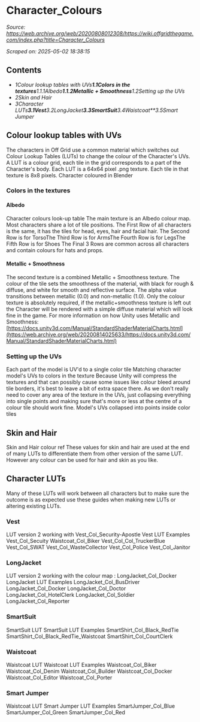 # Character_Colours

*Source: https://web.archive.org/web/20200808012308/https://wiki.offgridthegame.com/index.php?title=Character_Colours*

*Scraped on: 2025-05-02 18:38:15*

## Contents
* *1Colour lookup tables with UVs**1.1Colors in the textures**1.1.1Albedo**1.1.2Metallic + Smoothness**1.2Setting up the UVs*
* *2Skin and Hair*
* *3Character LUTs**3.1Vest**3.2LongJacket**3.3SmartSuit**3.4Waistcoat**3.5Smart Jumper*
## Colour lookup tables with UVs
The characters in Off Grid use a common material which switches out Colour Lookup Tables (LUTs) to change the colour of the Character's UVs. A LUT is a colour grid, each tile in the grid corresponds to a part of the Character's body.
Each LUT is a 64x64 pixel .png texture. Each tile in that texture is 8x8 pixels.
Character coloured in Blender
### Colors in the textures
#### Albedo
Character colours look-up table
The main texture is an Albedo colour map.
Most characters share a lot of tile positions.
The First Row of all characters is the same, it has the tiles for head, eyes, hair and facial hair.
The Second Row is for TorsoThe Third Row is for ArmsThe Fourth Row is for LegsThe Fifth Row is for Shoes
The Final 3 Rows are common across all characters and contain colours for hats and props.
#### Metallic + Smoothness
The second texture is a combined Metallic + Smoothness texture. The colour of the tile sets the smoothness of the material, with black for rough & diffuse, and white for smooth and reflective surface. The alpha value transitions between metallic (0.0) and non-metallic (1.0).
Only the colour texture is absolutely required, if the metallic+smoothness texture is left out the Character will be rendered with a simple diffuse material which will look fine in the game.
For more information on how Unity uses Metallic and Smoothness:[https://docs.unity3d.com/Manual/StandardShaderMaterialCharts.html](https://web.archive.org/web/20200814025633/https://docs.unity3d.com/Manual/StandardShaderMaterialCharts.html)
### Setting up the UVs
Each part of the model is UV'd to a single color tile
Matching character model's UVs to colors in the texture
Because Unity will compress the textures and that can possibly cause some issues like colour bleed around tile borders, it's best to leave a bit of extra space there. As we don't really need to cover any area of the texture in the UVs, just collapsing everything into single points and making sure that's more or less at the centre of a colour tile should work fine.
Model's UVs collapsed into points inside color tiles
## Skin and Hair
Skin and Hair colour ref
These values for skin and hair are used at the end of many LUTs to differentiate them from other version of the same LUT.
However any colour can be used for hair and skin as you like.
## Character LUTs
Many of these LUTs will work between all characters but to make sure the outcome is as expected use these guides when making new LUTs or altering existing LUTs.
### Vest
LUT version 2 working with Vest_Col_Security-Apostle
Vest LUT Examples
Vest_Col_Secuity
Waistcoat_Col_Biker
Vest_Col_Col_TruckerBlue
Vest_Col_SWAT
Vest_Col_WasteCollector
Vest_Col_Police
Vest_Col_Janitor
### LongJacket
LUT version 2 working with the colour map : LongJacket_Col_Docker
LongJacket LUT Examples
LongJacket_Col_BusDriver
LongJacket_Col_Docker
LongJacket_Col_Doctor
LongJacket_Col_HotelClerk
LongJacket_Col_Soldier
LongJacket_Col_Reporter
### SmartSuit
SmartSuit LUT
SmartSuit LUT Examples
SmartShirt_Col_Black_RedTie
SmartShirt_Col_Black_RedTie_Waistcoat
SmartShirt_Col_CourtClerk
### Waistcoat
Waistcoat LUT
Waistcoat LUT Examples
Waistcoat_Col_Biker
Waistcoat_Col_Denim
Waistcoat_Col_Builder
Waistcoat_Col_Docker
Waistcoat_Col_Editor
Waistcoat_Col_Porter
### Smart Jumper
Waistcoat LUT
Smart Jumper LUT Examples
SmartJumper_Col_Blue
SmartJumper_Col_Green
SmartJumper_Col_Red